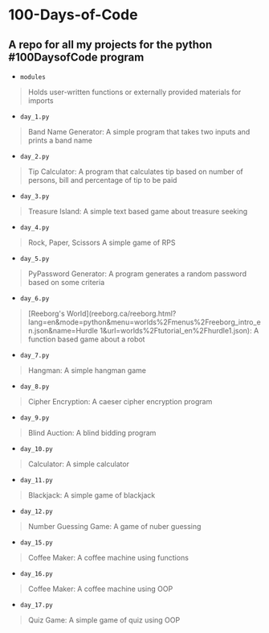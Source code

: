 # 100-Days-of-Code
## A repo for all my projects for the python #100DaysofCode program

- `modules`
> Holds user-written functions or externally provided materials for imports

- `day_1.py`
> Band Name Generator: A simple program that takes two inputs and prints a band name

- `day_2.py`
> Tip Calculator: A program that calculates tip based on number of persons, bill and percentage of tip to be paid

- `day_3.py`
> Treasure Island: A simple text based game about treasure seeking

- `day_4.py`
> Rock, Paper, Scissors A simple game of RPS

- `day_5.py`
> PyPassword Generator: A program generates a random password based on some criteria

- `day_6.py`
> [Reeborg's World](reeborg.ca/reeborg.html?lang=en&mode=python&menu=worlds%2Fmenus%2Freeborg_intro_en.json&name=Hurdle 1&url=worlds%2Ftutorial_en%2Fhurdle1.json): A function based game about a robot

- `day_7.py`
> Hangman: A simple hangman game

- `day_8.py`
> Cipher Encryption: A caeser cipher encryption program

- `day_9.py`
> Blind Auction: A blind bidding program

- `day_10.py`
> Calculator: A simple calculator

- `day_11.py`
> Blackjack: A simple game of blackjack

- `day_12.py`
> Number Guessing Game: A game of nuber guessing

- `day_15.py`
> Coffee Maker: A coffee machine using functions

- `day_16.py`
> Coffee Maker: A coffee machine using OOP

- `day_17.py`
> Quiz Game: A simple game of quiz using OOP